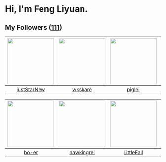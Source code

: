 # Hi, I'm Feng Liyuan.

## My Followers ([111](https://github.com/SunRunAway?tab=followers))

| <img src="https://avatars.githubusercontent.com/u/18233711?v=4" width="150" height="150" /> | <img src="https://avatars.githubusercontent.com/u/2918384?v=4" width="150" height="150" /> | <img src="https://avatars.githubusercontent.com/u/731266?v=4" width="150" height="150" /> | <img src="https://avatars.githubusercontent.com/u/1459834?v=4" width="150" height="150" /> |
| :-----------------------------------------------------------------------------------------: | :----------------------------------------------------------------------------------------: | :---------------------------------------------------------------------------------------: | :----------------------------------------------------------------------------------------: |
|                        [justStarNew](https://github.com/justStarNew)                        |                            [wkshare](https://github.com/wkshare)                           |                            [piglei](https://github.com/piglei)                            |                        [songjiayang](https://github.com/songjiayang)                       |

| <img src="https://avatars.githubusercontent.com/u/49479987?v=4" width="150" height="150" /> | <img src="https://avatars.githubusercontent.com/u/3427324?v=4" width="150" height="150" /> | <img src="https://avatars.githubusercontent.com/u/30543181?v=4" width="150" height="150" /> | <img src="https://avatars.githubusercontent.com/u/1907938?v=4" width="150" height="150" /> |
| :-----------------------------------------------------------------------------------------: | :----------------------------------------------------------------------------------------: | :-----------------------------------------------------------------------------------------: | :----------------------------------------------------------------------------------------: |
|                              [bo-er](https://github.com/bo-er)                              |                         [hawkingrei](https://github.com/hawkingrei)                        |                         [LittleFall](https://github.com/LittleFall)                         |                             [pingyu](https://github.com/pingyu)                            |